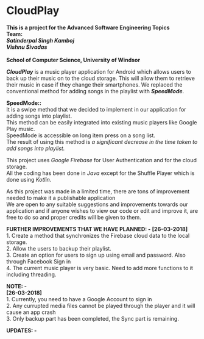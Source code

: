 # CloudPlay

<b>This is a project for the Advanced Software Engineering Topics</b>
<br/>
<b>Team:</b><br/>
<i>
<b>Satinderpal Singh Kamboj</b><br>
<b>Vishnu Sivadas</b><br/>
</i><br/>
<b>School of Computer Science, University of Windsor</b>


<p><i><b>CloudPlay</b></i> is a music player application for Android which allows users to back up their music on to the cloud storage. 
This will allow them to retrieve their music in case if they change their smartphones. 
We replaced the conventional method for adding songs in the playlist with <i><b>SpeedMode</b></i>. </p>


<p>
<b>SpeedMode::</b><br/>
It is a swipe method that we decided to implement in our application for adding songs into playlist.<br/>
This method can be easily integrated into existing music players like Google Play music.<br/>
SpeedMode is accessible on long item press on a song list.<br/>
The result of using this method is <i>a significant decrease in the time taken to add songs into playlist.</i><br/>
</p>

<p>
This project uses <i>Google Firebase</i> for User Authentication and for the cloud storage.<br/>
All the coding has been done in <i>Java</i> except for the Shuffle Player which is done using <i>Kotlin.</i><br/>
</p>

<p>
As this project was made in a limited time, there are tons of improvement needed to make it a publishable application<br/>
We are open to any suitable suggestions and improvements towards our application and if anyone wishes to view our code or edit and improve it,
are free to do so and proper credits will be given to them.<br/>
</p>
<p>
  <b>FURTHER IMPROVEMENTS THAT WE HAVE PLANNED: -</b>
  <b>[26-03-2018]</b><br/>
  1. Create a method that synchronizes the Firebase cloud data to the local storage.<br/>
  2. Allow the users to backup their playlist.<br/>
  3. Create an option for users to sign up using email and password. Also through Facebook Sign in<br/>
  4. The current music player is very basic. Need to add more functions to it including threading.<br/>
</p>
<p>
  <b>NOTE: -</b><br/>
  <b>[26-03-2018]</b><br/>
  1. Currently, you need to have a Google Account to sign in<br/>
  2. Any currupted media files cannot be played through the player and it will cause an app crash<br/>
  3. Only backup part has been completed, the Sync part is remaining.<br/>
  
</p>
<p>
  <b>UPDATES: -</b>
</p>


